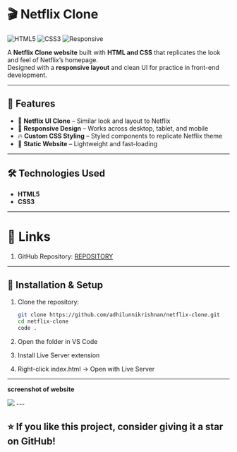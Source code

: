 # 🎬 Netflix Clone

![HTML5](https://img.shields.io/badge/HTML5-orange?logo=html5&logoColor=white)
![CSS3](https://img.shields.io/badge/CSS3-blue?logo=css3&logoColor=white)
![Responsive](https://img.shields.io/badge/Responsive-Yes-brightgreen)

A **Netflix Clone website** built with **HTML and CSS** that replicates the look and feel of Netflix’s homepage.  
Designed with a **responsive layout** and clean UI for practice in front-end development.  

---

## 🚀 Features

- 🎨 **Netflix UI Clone** – Similar look and layout to Netflix  
- 📱 **Responsive Design** – Works across desktop, tablet, and mobile  
- 🔥 **Custom CSS Styling** – Styled components to replicate Netflix theme  
- 📂 **Static Website** – Lightweight and fast-loading  

---

## 🛠️ Technologies Used

- **HTML5**  
- **CSS3**  

---

# 🔗 Links

1. GitHub Repository: [REPOSITORY](https://github.com/adhilunnikrishnan/Netflix-clone)
---
## 📂 Installation & Setup

1. Clone the repository:
   ```bash
   git clone https://github.com/adhilunnikrishnan/netflix-clone.git
   cd netflix-clone
   code .
2. Open the folder in VS Code

3. Install Live Server extension

4. Right-click index.html → Open with Live Server

---
 
**screenshot of website**
  
   <img src="./assets/images/netflix clone.png"> 
---

## ⭐ If you like this project, consider giving it a star on GitHub!